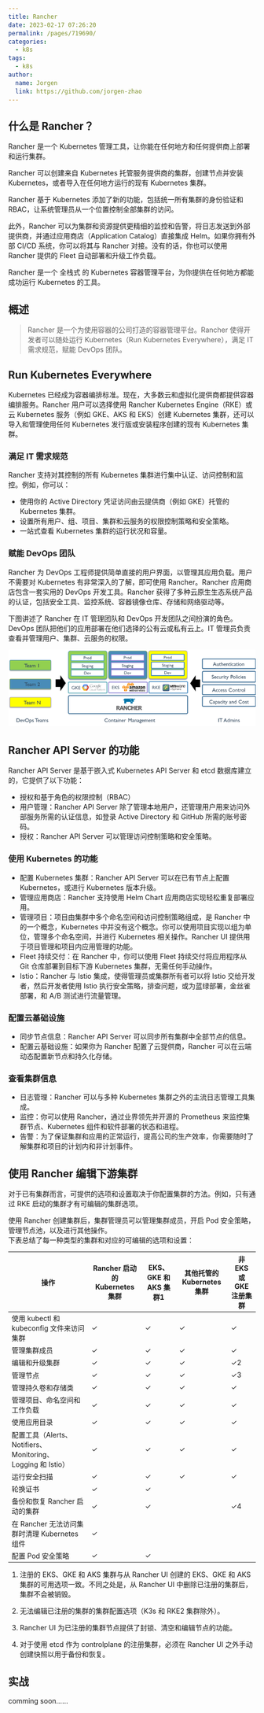 ```yaml
---
title: Rancher
date: 2023-02-17 07:26:20
permalink: /pages/719690/
categories:
  - k8s
tags:
  - k8s
author: 
  name: Jorgen
  link: https://github.com/jorgen-zhao
---
```


## 什么是 Rancher？
Rancher 是一个 Kubernetes 管理工具，让你能在任何地方和任何提供商上部署和运行集群。<br>

Rancher 可以创建来自 Kubernetes 托管服务提供商的集群，创建节点并安装 Kubernetes，或者导入在任何地方运行的现有 Kubernetes 集群。<br>

Rancher 基于 Kubernetes 添加了新的功能，包括统一所有集群的身份验证和 RBAC，让系统管理员从一个位置控制全部集群的访问。<br>

此外，Rancher 可以为集群和资源提供更精细的监控和告警，将日志发送到外部提供商，并通过应用商店（Application Catalog）直接集成 Helm。如果你拥有外部 CI/CD 系统，你可以将其与 Rancher 对接。没有的话，你也可以使用 Rancher 提供的 Fleet 自动部署和升级工作负载。<br>

Rancher 是一个 全栈式 的 Kubernetes 容器管理平台，为你提供在任何地方都能成功运行 Kubernetes 的工具。<br>


## 概述
> Rancher 是一个为使用容器的公司打造的容器管理平台。Rancher 使得开发者可以随处运行 Kubernetes（Run Kubernetes Everywhere），满足 IT 需求规范，赋能 DevOps 团队。

## Run Kubernetes Everywhere
Kubernetes 已经成为容器编排标准。现在，大多数云和虚拟化提供商都提供容器编排服务。Rancher 用户可以选择使用 Rancher Kubernetes Engine（RKE）或云 Kubernetes 服务（例如 GKE、AKS 和 EKS）创建 Kubernetes 集群，还可以导入和管理使用任何 Kubernetes 发行版或安装程序创建的现有 Kubernetes 集群。

### 满足 IT 需求规范
Rancher 支持对其控制的所有 Kubernetes 集群进行集中认证、访问控制和监控。例如，你可以：

- 使用你的 Active Directory 凭证访问由云提供商（例如 GKE）托管的 Kubernetes 集群。
- 设置所有用户、组、项目、集群和云服务的权限控制策略和安全策略。
- 一站式查看 Kubernetes 集群的运行状况和容量。

### 赋能 DevOps 团队
Rancher 为 DevOps 工程师提供简单直接的用户界面，以管理其应用负载。用户不需要对 Kubernetes 有非常深入的了解，即可使用 Rancher。Rancher 应用商店包含一套实用的 DevOps 开发工具。Rancher 获得了多种云原生生态系统产品的认证，包括安全工具、监控系统、容器镜像仓库、存储和网络驱动等。

下图讲述了 Rancher 在 IT 管理团队和 DevOps 开发团队之间扮演的角色。DevOps 团队把他们的应用部署在他们选择的公有云或私有云上。IT 管理员负责查看并管理用户、集群、云服务的权限。

![平台](/tool/20/31.png)

## Rancher API Server 的功能
Rancher API Server 是基于嵌入式 Kubernetes API Server 和 etcd 数据库建立的，它提供了以下功能：

- 授权和基于角色的权限控制（RBAC）
- 用户管理：Rancher API Server 除了管理本地用户，还管理用户用来访问外部服务所需的认证信息，如登录 Active Directory 和 GitHub 所需的账号密码。
- 授权：Rancher API Server 可以管理访问控制策略和安全策略。

### 使用 Kubernetes 的功能
- 配置 Kubernetes 集群：Rancher API Server 可以在已有节点上配置 Kubernetes，或进行 Kubernetes 版本升级。
- 管理应用商店：Rancher 支持使用 Helm Chart 应用商店实现轻松重复部署应用。
- 管理项目：项目由集群中多个命名空间和访问控制策略组成，是 Rancher 中的一个概念，Kubernetes 中并没有这个概念。你可以使用项目实现以组为单位，管理多个命名空间，并进行 Kubernetes 相关操作。Rancher UI 提供用于项目管理和项目内应用管理的功能。
- Fleet 持续交付：在 Rancher 中，你可以使用 Fleet 持续交付将应用程序从 Git 仓库部署到目标下游 Kubernetes 集群，无需任何手动操作。
- Istio：Rancher 与 Istio 集成，使得管理员或集群所有者可以将 Istio 交给开发者，然后开发者使用 Istio 执行安全策略，排查问题，或为蓝绿部署，金丝雀部署，和 A/B 测试进行流量管理。

### 配置云基础设施
- 同步节点信息：Rancher API Server 可以同步所有集群中全部节点的信息。
- 配置云基础设施：如果你为 Rancher 配置了云提供商，Rancher 可以在云端动态配置新节点和持久化存储。

### 查看集群信息
- 日志管理：Rancher 可以与多种 Kubernetes 集群之外的主流日志管理工具集成。
- 监控：你可以使用 Rancher，通过业界领先并开源的 Prometheus 来监控集群节点、Kubernetes 组件和软件部署的状态和进程。
- 告警：为了保证集群和应用的正常运行，提高公司的生产效率，你需要随时了解集群和项目的计划内和非计划事件。

## 使用 Rancher 编辑下游集群
对于已有集群而言，可提供的选项和设置取决于你配置集群的方法。例如，只有通过 RKE 启动的集群才有可编辑的集群选项。<br>

使用 Rancher 创建集群后，集群管理员可以管理集群成员，开启 Pod 安全策略，管理节点池，以及进行其他操作。<br>
下表总结了每一种类型的集群和对应的可编辑的选项和设置：

| 操作 | Rancher 启动的 Kubernetes 集群 | EKS、GKE 和 AKS 集群1 | 其他托管的 Kubernetes 集群 | 非 EKS 或 GKE 注册集群 |
| --- | --- | --- | --- | --- |
| 使用 kubectl 和 kubeconfig 文件来访问集群 | ✓ | ✓ | ✓ | ✓ |
| 管理集群成员 | ✓ | ✓ | ✓ | ✓ |
| 编辑和升级集群 | ✓ | ✓ | ✓ | ✓2 |
| 管理节点 | ✓ | ✓ | ✓ | ✓3 |
| 管理持久卷和存储类 | ✓ | ✓ | ✓ | ✓ |
| 管理项目、命名空间和工作负载 | ✓ | ✓ | ✓ | ✓ |
| 使用应用目录 | ✓ | ✓ | ✓ | ✓ |
| 配置工具（Alerts、Notifiers、Monitoring、Logging 和 Istio） | ✓ | ✓ | ✓ | ✓ |
| 运行安全扫描 | ✓ | ✓ | ✓ | ✓ |
| 轮换证书 | ✓ | ✓ |  |  |
| 备份和恢复 Rancher 启动的集群 | ✓ | ✓ |  | ✓4 |
| 在 Rancher 无法访问集群时清理 Kubernetes 组件 | ✓ |  |  |  |
| 配置 Pod 安全策略 | ✓ | ✓ |  |  |


1. 注册的 EKS、GKE 和 AKS 集群与从 Rancher UI 创建的 EKS、GKE 和 AKS 集群的可用选项一致。不同之处是，从 Rancher UI 中删除已注册的集群后，集群不会被销毁。

2. 无法编辑已注册的集群的集群配置选项（K3s 和 RKE2 集群除外）。

3. Rancher UI 为已注册的集群节点提供了封锁、清空和编辑节点的功能。

4. 对于使用 etcd 作为 controlplane 的注册集群，必须在 Rancher UI 之外手动创建快照以用于备份和恢复。

## 实战
comming soon......